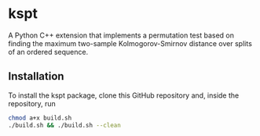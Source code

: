 # kspt
A Python C++ extension that implements a permutation test based on finding the maximum two-sample Kolmogorov-Smirnov distance over splits of an ordered sequence. 

## Installation

To install the kspt package, clone this GitHub repository and, inside the repository, run

```bash
chmod a+x build.sh
./build.sh && ./build.sh --clean
```
